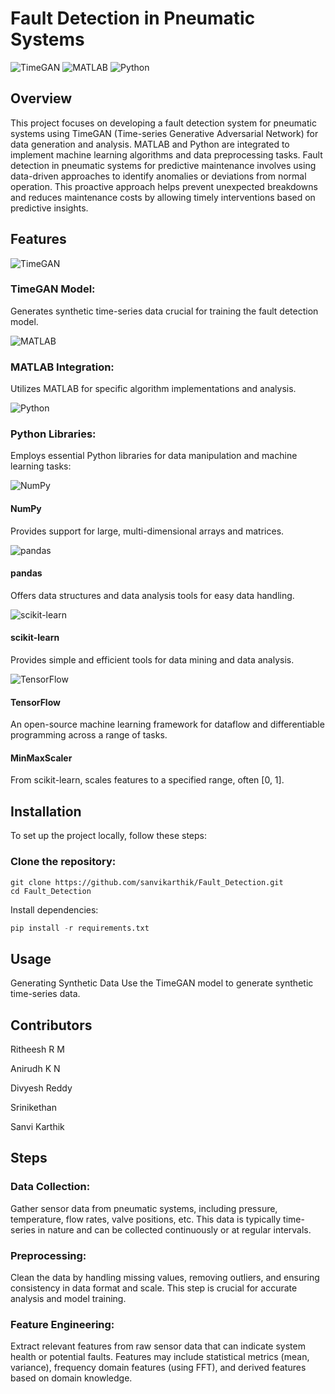 # Fault Detection in Pneumatic Systems

 ![TimeGAN](https://img.icons8.com/color/48/000000/time.png)
![MATLAB](https://skillicons.dev/icons?i=matlab)
 ![Python](https://img.icons8.com/color/48/000000/python.png)
 
## Overview
This project focuses on developing a fault detection system for pneumatic systems using TimeGAN (Time-series Generative Adversarial Network) for data generation and analysis.
 MATLAB and Python are integrated to implement machine learning algorithms and data preprocessing tasks.
Fault detection in pneumatic systems for predictive maintenance involves using data-driven approaches to identify anomalies or deviations from normal operation. This proactive approach helps prevent unexpected breakdowns and reduces maintenance costs by allowing timely interventions based on predictive insights.


## Features

![TimeGAN](https://img.icons8.com/color/48/000000/time.png)
### TimeGAN Model: 
Generates synthetic time-series data crucial for training the fault detection model.

![MATLAB](https://skillicons.dev/icons?i=matlab)
### MATLAB Integration: 
Utilizes MATLAB for specific algorithm implementations and analysis.

![Python](https://img.icons8.com/color/48/000000/python.png)
### Python Libraries: 
Employs essential Python libraries for data manipulation and machine learning tasks:

![NumPy](https://img.icons8.com/color/48/000000/numpy.png)
#### NumPy 
Provides support for large, multi-dimensional arrays and matrices.

![pandas](https://img.icons8.com/color/48/000000/pandas.png)
#### pandas 
Offers data structures and data analysis tools for easy data handling.

![scikit-learn](https://img.icons8.com/color/48/000000/python.png)
#### scikit-learn 
 Provides simple and efficient tools for data mining and data analysis.

![TensorFlow](https://img.icons8.com/color/48/000000/tensorflow.png)
#### TensorFlow 
 An open-source machine learning framework for dataflow and differentiable programming across a range of tasks.

#### MinMaxScaler 
From scikit-learn, scales features to a specified range, often [0, 1].

## Installation
To set up the project locally, follow these steps:

### Clone the repository:


```console
git clone https://github.com/sanvikarthik/Fault_Detection.git
cd Fault_Detection
```
Install dependencies:


```python
pip install -r requirements.txt
```
## Usage
Generating Synthetic Data
Use the TimeGAN model to generate synthetic time-series data.

## Contributors
Ritheesh R M

Anirudh K N 

Divyesh Reddy 

Srinikethan 

Sanvi Karthik 


## Steps 
### Data Collection:
 Gather sensor data from pneumatic systems, including pressure, temperature, flow rates, valve positions, etc. This data is typically time-series in nature and can be collected continuously or at regular intervals.

### Preprocessing: 
Clean the data by handling missing values, removing outliers, and ensuring consistency in data format and scale. This step is crucial for accurate analysis and model training.

### Feature Engineering: 
Extract relevant features from raw sensor data that can indicate system health or potential faults. Features may include statistical metrics (mean, variance), frequency domain features (using FFT), and derived features based on domain knowledge.




